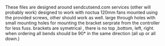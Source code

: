 These files are designed around sendcutsend.com services (other will probably work)
designed to work with noctua 120mm fans mounted using the provided screws, other should work as well.
large through holes with small mounting holes for mounting the bracket serprate from the controller for less fuss.
brackets are symetrical , there is no top ,bottom, left, right.
when ordering all bends should be 90* in the same direction (all up or all down.)

